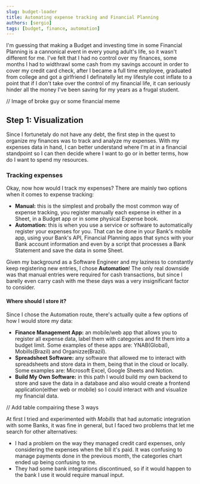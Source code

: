 ```yaml
---
slug: budget-loader
title: Automating expense tracking and Financial Planning
authors: [sergio]
tags: [budget, finance, automation]
---
```


I'm guessing that making a Budget and investing time in some Financial Planning is a cannonical event in every young adult's life, so it wasn't different for me. I've felt that I had no control over my finances, some months I had to widthrawl some cash from my savings account in order to cover my credit card check, after I became a full time employee, graduated from college and got a girlfriend I definatelly let my lifestyle cost inflate to a point that if I don't take over the control of my financial life, it can seriously hinder all the money I've been saving for my years as a frugal student.

// Image of broke guy or some financial meme

## Step 1: Visualization
Since I fortunetaly do not have any debt, the first step in the quest to organize my finances was to track and analyze my expenses. With my expenses data in hand, I can better understand where I'm at in a financial standpoint so I can then decide where I want to go or in better terms, how do I want to spend my resources.

### Tracking expenses
Okay, now how would I track my expenses? There are mainly two options when it comes to expense tracking:
- **Manual:** this is the simplest and probally the most common way of expense tracking, you register manually each expense in either in a Sheet, in a Budget app or in some physical Expense book.
- **Automation:** this is when you use a service or software to automatically register your expenses for you. That can be done in your Bank's mobile app, using your Bank's API, Financial Planning apps that syncs with your Bank account information and even by a script that processes a Bank Statement and save the data in some Sheet.

Given my background as a Software Engineer and my laziness to constantly keep registering new entries, I chose **Automation**! The only real downside was that manual entries were required for cash transactions, but since I barelly even carry cash with me these days was a very insignificant factor to consider.

#### Where should I store it?
Since I chose the Automation route, there's actually quite a few options of how I would store my data:
- **Finance Management App:** an mobile/web app that allows you to register all expense data, label them with categories and fit them into a budget limit. Some examples of these apps are: YNAB(Global), Mobills(Brazil) and Organizze(Brazil).
- **Spreadsheet Software:** any software that allowed me to interact with spreadsheets and store data in them, being that in the cloud or locally. Some examples are: Microsoft Excel, Google Sheets and Notion.
- **Build My Own Software:** in this path I would build my own backend to store and save the data in a database and also would create a frontend application(either web or mobile) so I could interact with and visualize my financial data.

// Add table compairing these 3 ways

At first I tried and experimented with *Mobills* that had automatic integration with some Banks, it was fine in general, but I faced two problems that let me search for other alternatives:
- I had a problem on the way they managed credit card expenses, only considering the expenses when the bill it's paid. It was confusing to manage payments done in the previous month, the categories chart ended up being confusing to me.
- They had some bank integrations discontinued, so if it would happen to the bank I use it would require manual input.